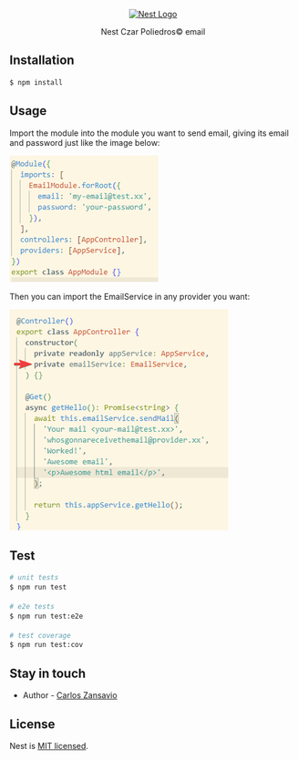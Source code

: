 <p align="center">
  <a href="http://nestjs.com/" target="blank"><img src="https://nestjs.com/img/logo_text.svg" width="320" alt="Nest Logo" /></a>
</p>

[circleci-image]: https://img.shields.io/circleci/build/github/nestjs/nest/master?token=abc123def456
[circleci-url]: https://circleci.com/gh/nestjs/nest

  <p align="center">Nest Czar Poliedros© email</p>
    <p align="center">

## Installation

```bash
$ npm install
```

## Usage

Import the module into the module you want to send email, giving its email and password just like the image below:

![module importation](docs/1.png)

Then you can import the EmailService in any provider you want:

![provider](docs/2.png)

## Test

```bash
# unit tests
$ npm run test

# e2e tests
$ npm run test:e2e

# test coverage
$ npm run test:cov
```

## Stay in touch

- Author - [Carlos Zansavio](carlos@czar.dev)

## License

Nest is [MIT licensed](LICENSE).
